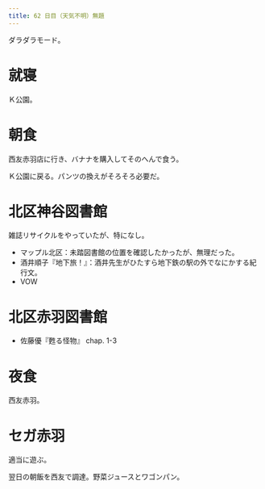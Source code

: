 ```yaml
---
title: 62 日目（天気不明）無題
---
```


ダラダラモード。

# 就寝

Ｋ公園。

# 朝食

西友赤羽店に行き、バナナを購入してそのへんで食う。

Ｋ公園に戻る。パンツの換えがそろそろ必要だ。

# 北区神谷図書館

雑誌リサイクルをやっていたが、特になし。

* マップル北区：未踏図書館の位置を確認したかったが、無理だった。
* 酒井順子『地下旅！』：酒井先生がひたすら地下鉄の駅の外でなにかする紀行文。
* VOW

# 北区赤羽図書館

* 佐藤優『甦る怪物』 chap. 1-3

# 夜食

西友赤羽。

# セガ赤羽

適当に遊ぶ。

翌日の朝飯を西友で調達。野菜ジュースとワゴンパン。
